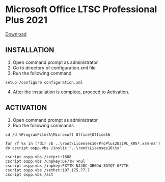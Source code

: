 # Microsoft Office LTSC Professional Plus 2021

[Download](https://github.com/MsTerious2000/ms-office-pro-plus-2021/archive/refs/heads/main.zip)

## INSTALLATION
1. Open command prompt as administrator
2. Go to directory of configuration.xml file
3. Run the following command

```
setup /configure configuration.xml
```
4. After the installation is complete, proceed to Activation.

## ACTIVATION
1. Open command prompt as administrator
2. Run the following commands
```
cd /d %ProgramFiles%\Microsoft Office\Office16
```
```
for /f %x in ('dir /b ..\root\Licenses16\ProPlus2021VL_KMS*.xrm-ms') do cscript ospp.vbs /inslic:"..\root\Licenses16\%x"
```
```
cscript ospp.vbs /setprt:1688
cscript ospp.vbs /unpkey:6F7TH >nul
cscript ospp.vbs /inpkey:FXYTK-NJJ8C-GB6DW-3DYQT-6F7TH
cscript ospp.vbs /sethst:107.175.77.7
cscript ospp.vbs /act
```
